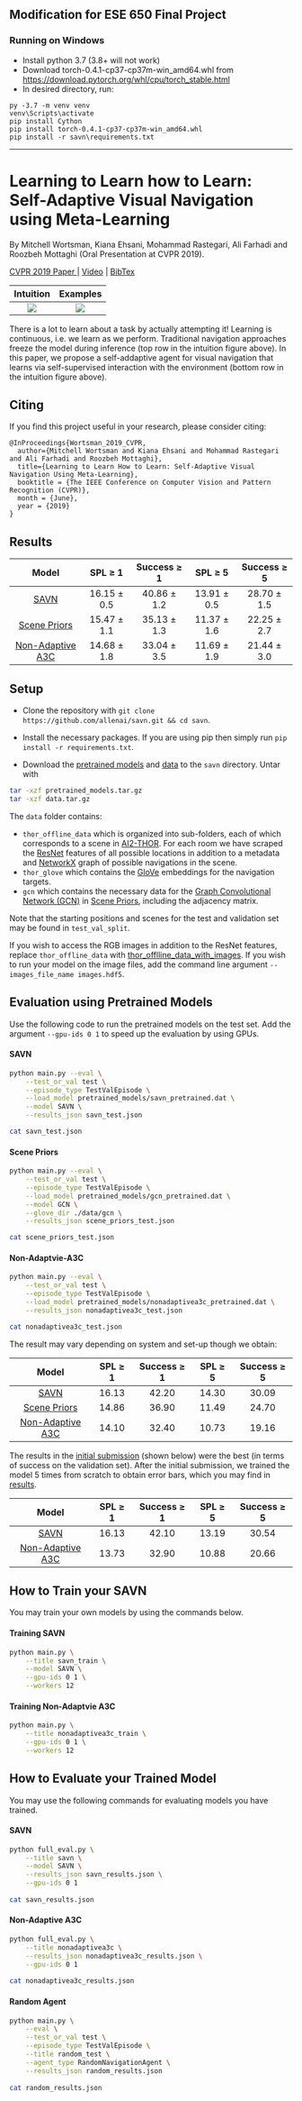 ## Modification for ESE 650 Final Project

### Running on Windows
- Install python 3.7 (3.8+ will not work)
- Download torch-0.4.1-cp37-cp37m-win_amd64.whl from https://download.pytorch.org/whl/cpu/torch_stable.html
- In desired directory, run:
```
py -3.7 -m venv venv
venv\Scripts\activate
pip install Cython
pip install torch-0.4.1-cp37-cp37m-win_amd64.whl
pip install -r savn\requirements.txt

```

---

# Learning to Learn how to Learn: Self-Adaptive Visual Navigation using Meta-Learning

By Mitchell Wortsman, Kiana Ehsani, Mohammad Rastegari, Ali Farhadi and Roozbeh Mottaghi (Oral Presentation at CVPR 2019).


[CVPR 2019 Paper ](https://arxiv.org/abs/1812.00971) | [Video](https://www.youtube.com/watch?v=-Ba6ZRMcxEE&feature=youtu.be) | [BibTex](#citing)

Intuition            |  Examples
:-------------------------:|:-------------------------:
![](figs/abstract_figure.jpg)  |  ![](figs/qualitative.jpg)

There is a lot to learn about a task by actually attempting it! Learning is continuous, i.e. we learn as we perform.
Traditional navigation approaches freeze the model during inference (top row in the intuition figure above). 
In  this  paper,  we  propose a self-addaptive agent for visual navigation that learns via self-supervised
interaction with the environment (bottom row in the intuition figure above).


## Citing

If you find this project useful in your research, please consider citing:

```
@InProceedings{Wortsman_2019_CVPR,
  author={Mitchell Wortsman and Kiana Ehsani and Mohammad Rastegari and Ali Farhadi and Roozbeh Mottaghi},
  title={Learning to Learn How to Learn: Self-Adaptive Visual Navigation Using Meta-Learning},
  booktitle = {The IEEE Conference on Computer Vision and Pattern Recognition (CVPR)},
  month = {June},
  year = {2019}
}
```

## Results


| Model  | SPL  &geq; 1 | Success  &geq; 1 | SPL   &geq; 5 | Success  &geq; 5 |
| :-------------: | :-------------: | :-------------: | :-------------: | :-------------: |
| [SAVN](#SAVN)  |  16.15  &pm; 0.5 | 40.86  &pm; 1.2 | 13.91  &pm; 0.5 | 28.70  &pm; 1.5 |
| [Scene Priors](https://arxiv.org/abs/1810.06543)  | 15.47  &pm; 1.1 | 35.13  &pm; 1.3 | 11.37  &pm; 1.6 | 22.25  &pm; 2.7 |
| [Non-Adaptive A3C](#Non-Adaptvie-A3C)  | 14.68  &pm; 1.8 | 33.04  &pm; 3.5 | 11.69  &pm; 1.9 | 21.44  &pm; 3.0 |


## Setup

- Clone the repository with `git clone https://github.com/allenai/savn.git && cd savn`.

- Install the necessary packages. If you are using pip then simply run `pip install -r requirements.txt`.

- Download the [pretrained models](https://prior-datasets.s3.us-east-2.amazonaws.com/savn/pretrained_models.tar.gz) and
[data](https://prior-datasets.s3.us-east-2.amazonaws.com/savn/data.tar.gz) to the `savn` directory. Untar with
```bash
tar -xzf pretrained_models.tar.gz
tar -xzf data.tar.gz
```

The `data` folder contains:

- `thor_offline_data` which is organized into sub-folders, each of which corresponds to a scene in [AI2-THOR](https://ai2thor.allenai.org/). For each room we have scraped the [ResNet](https://arxiv.org/abs/1512.03385) features of all possible locations in addition to a metadata and [NetworkX](https://networkx.github.io/) graph of possible navigations in the scene.
- `thor_glove` which contains the [GloVe](https://nlp.stanford.edu/projects/glove/) embeddings for the navigation targets.
- `gcn` which contains the necessary data for the [Graph Convolutional Network (GCN)](https://arxiv.org/abs/1609.02907) in [Scene Priors](https://arxiv.org/abs/1810.06543), including the adjacency matrix.

Note that the starting positions and scenes for the test and validation set may be found in `test_val_split`.

If you wish to access the RGB images in addition to the ResNet features, replace `thor_offline_data` with [thor_offlline_data_with_images](https://prior-datasets.s3.us-east-2.amazonaws.com/savn/offline_data_with_images.tar.gz). If you wish to run your model on the image files,
add the command line argument `--images_file_name images.hdf5`. 

## Evaluation using Pretrained Models

Use the following code to run the pretrained models on the test set. Add the argument `--gpu-ids 0 1` to speed up the evaluation by using GPUs.

#### SAVN
```bash
python main.py --eval \
    --test_or_val test \
    --episode_type TestValEpisode \
    --load_model pretrained_models/savn_pretrained.dat \
    --model SAVN \
    --results_json savn_test.json 

cat savn_test.json 
```

#### Scene Priors
```bash
python main.py --eval \
    --test_or_val test \
    --episode_type TestValEpisode \
    --load_model pretrained_models/gcn_pretrained.dat \
    --model GCN \
    --glove_dir ./data/gcn \
    --results_json scene_priors_test.json

cat scene_priors_test.json 
```


#### Non-Adaptvie-A3C
```bash
python main.py --eval \
    --test_or_val test \
    --episode_type TestValEpisode \
    --load_model pretrained_models/nonadaptivea3c_pretrained.dat \
    --results_json nonadaptivea3c_test.json

cat nonadaptivea3c_test.json
```

The result may vary depending on system and set-up though we obtain:

| Model  | SPL  &geq; 1 | Success  &geq; 1 | SPL   &geq; 5 | Success  &geq; 5 |
| :-------------: | :-------------: | :-------------: | :-------------: | :-------------: |
| [SAVN](#SAVN)  |  16.13 | 42.20 | 14.30 | 30.09 |
| [Scene Priors](https://arxiv.org/abs/1810.06543)  |  14.86 | 36.90 | 11.49 | 24.70 |
| [Non-Adaptive A3C](#Non-Adaptvie-A3C)  | 14.10 | 32.40 | 10.73 | 19.16 |

The results in the [initial submission](https://arxiv.org/abs/1812.00971v1) (shown below) were the best (in terms of success on the validation set). After the initial submission, we trained the model 5 times from scratch to obtain error bars, which you may find in [results](#results).

| Model  | SPL  &geq; 1 | Success  &geq; 1 | SPL   &geq; 5 | Success  &geq; 5 |
| :-------------: | :-------------: | :-------------: | :-------------: | :-------------: |
| [SAVN](#SAVN)  |  16.13 | 42.10 | 13.19 | 30.54 |
| [Non-Adaptive A3C](#Non-Adaptvie-A3C)  | 13.73 | 32.90 | 10.88 | 20.66 |

## How to Train your SAVN

You may train your own models by using the commands below.

#### Training SAVN
```bash
python main.py \
    --title savn_train \
    --model SAVN \
    --gpu-ids 0 1 \
    --workers 12
```


#### Training Non-Adaptvie A3C
```bash
python main.py \
    --title nonadaptivea3c_train \
    --gpu-ids 0 1 \
    --workers 12
```


## How to Evaluate your Trained Model

You may use the following commands for evaluating models you have trained.

#### SAVN
```bash
python full_eval.py \
    --title savn \
    --model SAVN \
    --results_json savn_results.json \
    --gpu-ids 0 1
    
cat savn_results.json
```

#### Non-Adaptive A3C
```bash
python full_eval.py \
    --title nonadaptivea3c \
    --results_json nonadaptivea3c_results.json \
    --gpu-ids 0 1
    
cat nonadaptivea3c_results.json
```

####  Random Agent
```bash
python main.py \
    --eval \
    --test_or_val test \
    --episode_type TestValEpisode \
    --title random_test \
    --agent_type RandomNavigationAgent \
    --results_json random_results.json
    
cat random_results.json
```